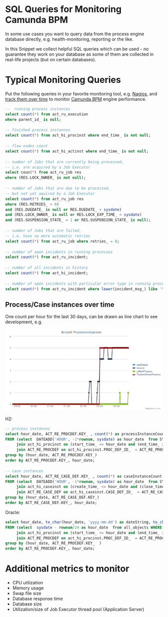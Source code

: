 # SQL Queries for Monitoring Camunda BPM

In some use cases you want to query data from the process engine database directly, e.g. health-monitoring, reporting or the like.

In this Snippet we collect helpful SQL queries which can be used - no guarantee they work on your database as some of them are collected in real-life projects (but on certain databases).

# Typical Monitoring Queries

Put the following queries in your favorite monitoring tool, e.g. [Nagios](http://omdistro.org/),
and [track them over time](http://docs.pnp4nagios.org/pnp-0.6/gallery/start)
to monitor [Camunda BPM](http://camunda.org) engine performance.


```sql
--  running process instances
select count(*) from act_ru_execution
where parent_id_ is null;

-- finished process instances
select count(*) from act_hi_procinst where end_time_ is not null;

-- flow nodes count
select count(*) from act_hi_actinst where end_time_ is not null;

-- number of Jobs that are currently being processed,
-- i.e. are acquired by a Job Executor
select coun(*) from act_ru_job res
where (RES.LOCK_OWNER_ is not null);

-- number of Jobs that are due to be processed,
-- but not yet aquired by a Job Executor
select count(*) from act_ru_job res
where (RES.RETRIES_ > 0)
and (RES.DUEDATE_ is null or RES.DUEDATE_ < sysdate)
and (RES.LOCK_OWNER_ is null or RES.LOCK_EXP_TIME_ < sysdate)
and (RES.SUSPENSION_STATE_ = 1 or RES.SUSPENSION_STATE_ is null);

-- number of Jobs that are failed,
-- i.e. have no more automatic retries
select count(*) from act_ru_job where retries_ = 0;

-- number of open incidents in running processes
select count(*) from act_ru_incident;

-- number of all incidents in history
select count(*) from act_hi_incident;

-- number of open incidents with particular error type in running processes
select count(*) from act_ru_incident where lower(incident_msg_) like '%api.twitter.com%';

```

## Process/Case instances over time

One count per hour for the last 30 days, can be drawn as line chart to see development, e.g.

![Line Chart][1]

H2:
```sql
-- process instances
select hour_date, ACT_RE_PROCDEF.KEY_ , count(*) as processInstanceCount
FROM (select  DATEADD('HOUR', -1*rownum, sysdate) as hour_date  from SYSTEM_RANGE(1, 168))
     join act_hi_procinst on (start_time_ <= hour_date and (end_time_ is null OR end_time_ > hour_date))
     join ACT_RE_PROCDEF on act_hi_procinst.PROC_DEF_ID_  = ACT_RE_PROCDEF.ID_
group by (hour_date, ACT_RE_PROCDEF.KEY_)
order by ACT_RE_PROCDEF.KEY_, hour_date;

-- case instances
select hour_date, ACT_RE_CASE_DEF.KEY_ , count(*) as caseInstanceCount
FROM (select  DATEADD('HOUR', -1*rownum, sysdate) as hour_date  from SYSTEM_RANGE(1, 168))
     join act_hi_caseinst on (create_time_ <= hour_date and (close_time_ is null OR close_time_ > hour_date))
     join ACT_RE_CASE_DEF on act_hi_caseinst.CASE_DEF_ID_  = ACT_RE_CASE_DEF.ID_
group by (hour_date, ACT_RE_CASE_DEF.KEY_)
order by ACT_RE_CASE_DEF.KEY_, hour_date;
```

Oracle: 
```sql
select hour_date, to_char(hour_date, 'yyyy-mm-dd') as dateString, to_char(hour_date, 'hh24') as hourString, ACT_RE_PROCDEF.KEY_ , count(*) as processInstanceCount
FROM (select  sysdate - rownum/24 as hour_date  from all_objects WHERE rownum < 169)
     join act_hi_procinst on (start_time_ <= hour_date and (end_time_ is null OR end_time_ > hour_date))
     join ACT_RE_PROCDEF on act_hi_procinst.PROC_DEF_ID_  = ACT_RE_PROCDEF.ID_
group by (hour_date, ACT_RE_PROCDEF.KEY_  )
order by ACT_RE_PROCDEF.KEY_, hour_date;
```


# Additional metrics to monitor

- CPU utilization
- Memory usage
- Swap file size
- Database response time
- Database size
- Utilization/size of Job Executor thread pool (Application Server)

[1]: instancesOverTime.png
